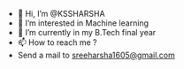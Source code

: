 - 👋 Hi, I’m @KSSHARSHA
- 👀 I’m interested in Machine learning
- 🌱 I’m currently in my B.Tech final year
- 📫 How to reach me ? 
- Send a mail to sreeharsha1605@gmail.com

<!---
KSSHARSHA/KSSHARSHA is a ✨ special ✨ repository because its `README.md` (this file) appears on your GitHub profile.
You can click the Preview link to take a look at your changes.
--->
